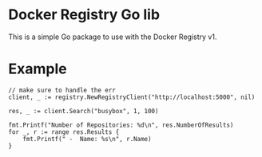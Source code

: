 # Docker Registry Go lib
This is a simple Go package to use with the Docker Registry v1.

# Example

```
// make sure to handle the err
client, _ := registry.NewRegistryClient("http://localhost:5000", nil)

res, _ := client.Search("busybox", 1, 100)

fmt.Printf("Number of Repositories: %d\n", res.NumberOfResults)
for _, r := range res.Results {
	fmt.Printf(" -  Name: %s\n", r.Name)
}
```

